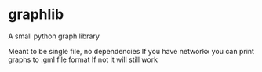 # graphlib
A small python graph library

Meant to be single file, no dependencies
If you have networkx you can print graphs to .gml file format
If not it will still work

